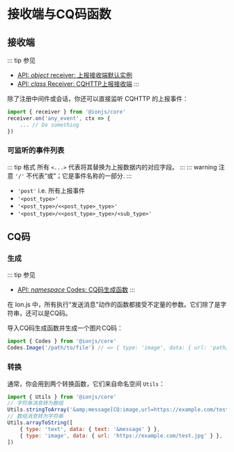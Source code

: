 # 接收端与CQ码函数

## 接收端
::: tip 参见
- [API: *object* receiver: 上报接收端默认实例](/api/objects.html#receiver)
- [API: *class* Receiver: CQHTTP上报接收端](/api/classes.html#receiver)
:::

除了注册中间件或会话，你还可以直接监听 CQHTTP 的上报事件：
```js {1}
import { receiver } from '@ionjs/core'
receiver.on('any_event', ctx => {
    ... // Do something
})
```
### 可监听的事件列表
::: tip 格式
所有 `<...>` 代表将其替换为上报数据内的对应字段。
:::
::: warning 注意
`'/'` 不代表“或”；它是事件名称的一部分.
:::

- `'post'` i.e. 所有上报事件
- `'<post_type>'`
- `'<post_type>/<<post_type>_type>'`
- `'<post_type>/<<post_type>_type>/<sub_type>'`

## CQ码
### 生成
::: tip 参见
- [API: *namespace* Codes: CQ码生成函数](/api/namespaces.html#codes)
:::

在 Ion.js 中，所有执行“发送消息”动作的函数都接受不定量的参数。它们除了是字符串，还可以是CQ码。

导入CQ码生成函数并生成一个图片CQ码：
```js {2}
import { Codes } from '@ionjs/core'
Codes.Image('/path/to/file') // => { type: 'image', data: { url: 'path/to/file' } }
```

### 转换
通常，你会用到两个转换函数，它们来自命名空间 `Utils`：
``` js {3,5}
import { Utils } from '@ionjs/core'
// 字符串消息转为数组
Utils.stringToArray('&amp;message[CQ:image,url=https://example.com/test.jpg]')
// 数组消息转为字符串
Utils.arrayToString([
    { type: 'text', data: { text: '&message' } },
    { type: 'image', data: { url: 'https://example.com/test.jpg' } },
])
```
